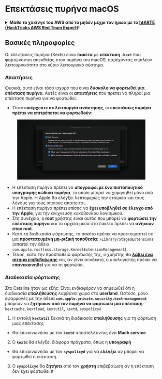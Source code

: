 # Επεκτάσεις πυρήνα macOS

<details>

<summary><strong>Μάθε το χάκινγκ του AWS από το μηδέν μέχρι τον ήρωα με το</strong> <a href="https://training.hacktricks.xyz/courses/arte"><strong>htARTE (HackTricks AWS Red Team Expert)</strong></a><strong>!</strong></summary>

* Εργάζεστε σε μια **εταιρεία κυβερνοασφάλειας**; Θέλετε να δείτε την **εταιρεία σας να διαφημίζεται στο HackTricks**; Ή θέλετε πρόσβαση στην **τελευταία έκδοση του PEASS ή να κατεβάσετε το HackTricks σε μορφή PDF**; Ελέγξτε τα [**ΣΧΕΔΙΑ ΣΥΝΔΡΟΜΗΣ**](https://github.com/sponsors/carlospolop)!
* Ανακαλύψτε την [**Οικογένεια PEASS**](https://opensea.io/collection/the-peass-family), την αποκλειστική μας συλλογή [**NFTs**](https://opensea.io/collection/the-peass-family)
* Αποκτήστε το [**επίσημο swag του PEASS και του HackTricks**](https://peass.creator-spring.com)
* **Εγγραφείτε στην** [**💬**](https://emojipedia.org/speech-balloon/) **ομάδα Discord** ή στην [**ομάδα Telegram**](https://t.me/peass) ή **ακολουθήστε με** στο **Twitter** 🐦[**@carlospolopm**](https://twitter.com/hacktricks\_live).
* **Μοιραστείτε τα χάκινγκ κόλπα σας στέλνοντας PR στο** [**αποθετήριο hacktricks**](https://github.com/carlospolop/hacktricks) **και** [**αποθετήριο hacktricks-cloud**](https://github.com/carlospolop/hacktricks-cloud).

</details>

## Βασικές πληροφορίες

Οι επεκτάσεις πυρήνα (Kexts) είναι **πακέτα** με **επέκταση `.kext`** που φορτώνονται απευθείας στον πυρήνα του macOS, παρέχοντας επιπλέον λειτουργικότητα στο κύριο λειτουργικό σύστημα.

### Απαιτήσεις

Φυσικά, αυτό είναι τόσο ισχυρό που είναι **δύσκολο να φορτωθεί μια επέκταση πυρήνα**. Αυτές είναι οι **απαιτήσεις** που πρέπει να πληροί μια επέκταση πυρήνα για να φορτωθεί:

* Όταν **εισέρχεστε σε λειτουργία ανάκτησης**, οι **επεκτάσεις πυρήνα πρέπει να επιτρέπεται να φορτωθούν**:

<figure><img src="../../../.gitbook/assets/image (2) (1) (1) (1) (1) (1) (1) (1) (1) (1) (1) (1) (1) (1) (1).png" alt=""><figcaption></figcaption></figure>

* Η επέκταση πυρήνα πρέπει να **υπογραφεί με ένα πιστοποιητικό υπογραφής κώδικα πυρήνα**, το οποίο μπορεί να χορηγηθεί μόνο από την Apple. Η Apple θα ελέγξει λεπτομερώς την εταιρεία και τους λόγους για τους οποίους απαιτείται.
* Η επέκταση πυρήνα πρέπει επίσης να **έχει υποβληθεί σε έλεγχο από την Apple**, για την ανίχνευση κακόβουλου λογισμικού.
* Στη συνέχεια, ο **root** χρήστης είναι αυτός που μπορεί να **φορτώσει την επέκταση πυρήνα** και τα αρχεία μέσα στο πακέτο πρέπει να **ανήκουν στον root**.
* Κατά τη διαδικασία φόρτωσης, το πακέτο πρέπει να προετοιμαστεί σε μια **προστατευμένη μη-ριζική τοποθεσία**: `/Library/StagedExtensions` (απαιτεί την άδεια `com.apple.rootless.storage.KernelExtensionManagement`).
* Τέλος, κατά την προσπάθεια φόρτωσής της, ο χρήστης θα [**λάβει ένα αίτημα επιβεβαίωσης**](https://developer.apple.com/library/archive/technotes/tn2459/\_index.html) και, αν γίνει αποδεκτό, ο υπολογιστής πρέπει να **επανεκκινηθεί** για να τη φορτώσει.

### Διαδικασία φόρτωσης

Στο Catalina ήταν ως εξής: Είναι ενδιαφέρον να σημειωθεί ότι η διαδικασία **επαλήθευσης** λαμβάνει χώρα στο **userland**. Ωστόσο, μόνο εφαρμογές με την άδεια **`com.apple.private.security.kext-management`** μπορούν να **ζητήσουν από τον πυρήνα να φορτώσει μια επέκταση**: `kextcache`, `kextload`, `kextutil`, `kextd`, `syspolicyd`

1. Η εντολή **`kextutil`** ξεκινά τη διαδικασία **επαλήθευσης** για τη φόρτωση μιας επέκτασης
* Θα επικοινωνήσει με τον **`kextd`** αποστέλλοντας ένα **Mach service**.
2. Ο **`kextd`** θα ελέγξει διάφορα πράγματα, όπως η **υπογραφή**
* Θα επικοινωνήσει με τον **`syspolicyd`** για να **ελέγξει** αν μπορεί να φορτωθεί η επέκταση.
3. Ο **`syspolicyd`** θα **ζητήσει** από τον **χρήστη** επιβεβαίωση αν η επέκταση δεν έχει φορτωθεί π
